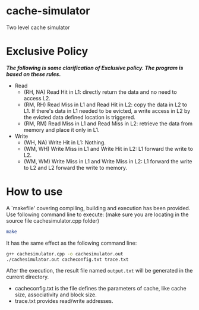 # cache-simulator
Two level cache simulator

# Exclusive Policy

***The following is some clarification of Exclusive policy. The program is based on these rules.***
- Read
  - (RH, NA) Read Hit in L1: directly return the data and no need to access L2.
  - (RM, RH) Read Miss in L1 and Read Hit in L2: copy the data in L2 to L1. If there's data in L1
    needed to be evicted, a write access in L2 by the evicted data defined location is triggered.
  - (RM, RM) Read Miss in L1 and Read Miss in L2: retrieve the data from memory and place it only in  L1.
- Write
  - (WH, NA) Write Hit in L1: Nothing.
  - (WM, WH) Write Miss in L1 and Write Hit in L2: L1 forward the write to L2.
  - (WM, WM) Write Miss in L1 and Write Miss in L2: L1 forward the write to L2 and L2 forward the write to memory.

# How to use

A `makefile' covering compiling, building and execution has been provided. Use following command line to execute: (make sure you are locating in the source file cachesimulator.cpp folder)
```bash
make
```

It has the same effect as the following command line:
```bash
g++ cachesimulator.cpp -o cachesimulator.out
./cachesimulator.out cacheconfig.txt trace.txt
```

After the execution, the result file named `output.txt` will be generated in the current directory.

- cacheconfig.txt is the file defines the parameters of cache, like cache size, associativity and block size.
- trace.txt provides read/write addresses.
